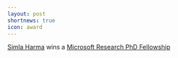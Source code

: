 ```yaml
---
layout: post
shortnews: true
icon: award
---
```

[Simla Harma](https://sites.google.com/view/simla-burcu-harma/home) wins a [Microsoft Research PhD Fellowship](https://www.microsoft.com/en-us/research/academic-program/phd-fellowship/2022-recipients/)
